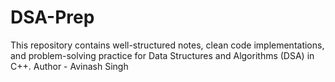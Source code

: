 # DSA-Prep
This repository contains well-structured notes, clean code implementations, and problem-solving practice for Data Structures and Algorithms (DSA) in C++.
Author - Avinash Singh
